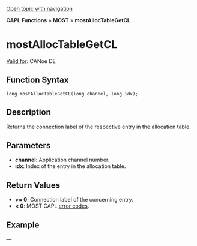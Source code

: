 [Open topic with navigation](../../../../../CANoeDEFamily.htm#Topics/CAPLFunctions/MOST/Functions/CAPLfunctionMOSTAllocTableGetCL.md)

**CAPL Functions** » **MOST** » **mostAllocTableGetCL**

# mostAllocTableGetCL

[Valid for](../../../Shared/FeatureAvailability.md): CANoe DE

## Function Syntax

```plaintext
long mostAllocTableGetCL(long channel, long idx);
```

## Description

Returns the connection label of the respective entry in the allocation table.

## Parameters

- **channel**: Application channel number.
- **idx**: Index of the entry in the allocation table.

## Return Values

- **\>= 0**: Connection label of the concerning entry.
- **\< 0**: MOST CAPL [error codes](../CAPLfunctionsMOSTErrorCodes.md).

## Example

—
